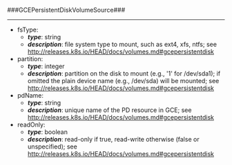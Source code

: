 ###GCEPersistentDiskVolumeSource###

---
* fsType: 
  * **_type_**: string
  * **_description_**: file system type to mount, such as ext4, xfs, ntfs; see http://releases.k8s.io/HEAD/docs/volumes.md#gcepersistentdisk
* partition: 
  * **_type_**: integer
  * **_description_**: partition on the disk to mount (e.g., '1' for /dev/sda1); if omitted the plain device name (e.g., /dev/sda) will be mounted; see http://releases.k8s.io/HEAD/docs/volumes.md#gcepersistentdisk
* pdName: 
  * **_type_**: string
  * **_description_**: unique name of the PD resource in GCE; see http://releases.k8s.io/HEAD/docs/volumes.md#gcepersistentdisk
* readOnly: 
  * **_type_**: boolean
  * **_description_**: read-only if true, read-write otherwise (false or unspecified); see http://releases.k8s.io/HEAD/docs/volumes.md#gcepersistentdisk
